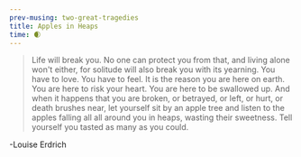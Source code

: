 ```yaml
--- 
prev-musing: two-great-tragedies
title: Apples in Heaps
time: 🌒
---
```

> Life will break you.
No one can protect you from that,
and living alone won't either,
for solitude will also break you
with its yearning. 
You have to love. You have to feel. 
It is the reason you are here on earth.
You are here to risk your heart. 
You are here to be swallowed up. 
And when it happens that you are broken,
or betrayed, or left, or hurt,
or death brushes near, 
let yourself sit by an apple tree
and listen to the apples falling all
all around you in heaps,
wasting their sweetness. 
Tell yourself you tasted 
as many as you could.

-Louise Erdrich